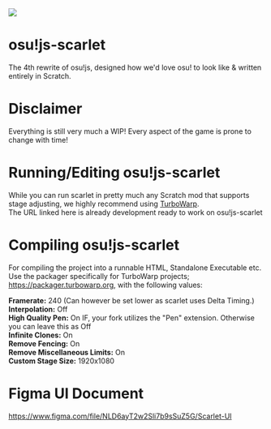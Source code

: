 <img src="https://i.imgur.com/G7Nzwh8.jpg"/>

# osu!js-scarlet
The 4th rewrite of osu!js, designed how we'd love osu! to look like & written entirely in Scratch.
<br>

# Disclaimer
Everything is still very much a WIP! Every aspect of the game is prone to change with time!

# Running/Editing osu!js-scarlet
While you can run scarlet in pretty much any Scratch mod that supports stage adjusting, we highly recommend using [TurboWarp](https://turbowarp.org/editor?size=1920x1080&clones=Infinity&offscreen&limitless&fps=240&extension=https://mikedev101.github.io/turbo_networking.js).<br>
The URL linked here is already development ready to work on osu!js-scarlet

# Compiling osu!js-scarlet
For compiling the project into a runnable HTML, Standalone Executable etc. Use the packager specifically for TurboWarp projects; https://packager.turbowarp.org, with the following values:<br>

<b>Framerate:</b> 240 (Can however be set lower as scarlet uses Delta Timing.)<br>
<b>Interpolation:</b> Off<br>
<b>High Quality Pen:</b> On IF, your fork utilizes the "Pen" extension. Otherwise you can leave this as Off<br>
<b>Infinite Clones:</b> On<br>
<b>Remove Fencing:</b> On<br>
<b>Remove Miscellaneous Limits:</b> On<br>
<b>Custom Stage Size:</b> 1920x1080<br>

# Figma UI Document
https://www.figma.com/file/NLD6ayT2w2Sli7b9sSuZ5G/Scarlet-UI
